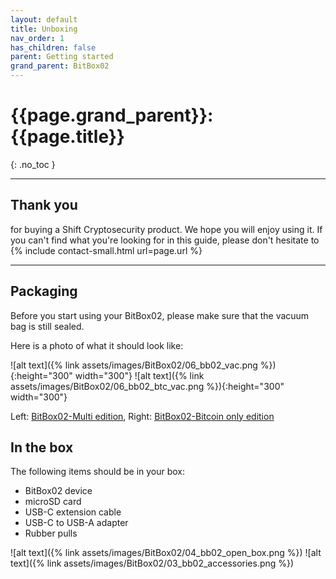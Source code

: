 ```yaml
---
layout: default
title: Unboxing
nav_order: 1
has_children: false
parent: Getting started
grand_parent: BitBox02
---
```


# {{page.grand_parent}}: {{page.title}}
{: .no_toc }

---

## Thank you

for buying a Shift Cryptosecurity product. We hope you will enjoy using it. If you can't find what you're looking for in this guide, please don't hesitate to {% include contact-small.html url=page.url %}

---

## Packaging

Before you start using your BitBox02, please make sure that the vacuum bag is still sealed.

Here is a photo of what it should look like:

![alt text]({% link assets/images/BitBox02/06_bb02_vac.png %}){:height="300" width="300"}
![alt text]({% link assets/images/BitBox02/06_bb02_btc_vac.png %}){:height="300" width="300"}

Left: [BitBox02-Multi edition](https://shiftcrypto.ch/bitbox02/), Right: [BitBox02-Bitcoin only edition](https://shiftcrypto.ch/bitbox02/)

## In the box

The following items should be in your box:
* BitBox02 device
* microSD card
* USB-C extension cable
* USB-C to USB-A adapter
* Rubber pulls

![alt text]({% link assets/images/BitBox02/04_bb02_open_box.png %})
![alt text]({% link assets/images/BitBox02/03_bb02_accessories.png %})
